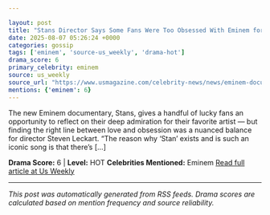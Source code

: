 ```yaml
---

layout: post
title: "Stans Director Says Some Fans Were Too Obsessed With Eminem for Project"
date: 2025-08-07 05:26:24 +0000
categories: gossip
tags: ['eminem', 'source-us_weekly', 'drama-hot']
drama_score: 6
primary_celebrity: eminem
source: us_weekly
source_url: "https://www.usmagazine.com/celebrity-news/news/eminem-documentary-stans-explores-fan-obsession-and-stan-culture/"
mentions: {'eminem': 6}
---
```


The new Eminem documentary, Stans, gives a handful of lucky fans an opportunity to reflect on their deep admiration for their favorite artist — but finding the right line between love and obsession was a nuanced balance for director Steven Leckart. “The reason why ‘Stan’ exists and is such an iconic song is that there’s […]

**Drama Score:** 6 | **Level:** HOT **Celebrities Mentioned:** Eminem [Read full article at Us Weekly](https://www.usmagazine.com/celebrity-news/news/eminem-documentary-stans-explores-fan-obsession-and-stan-culture/)

---

*This post was automatically generated from RSS feeds. Drama scores are calculated based on mention frequency and source reliability.*
